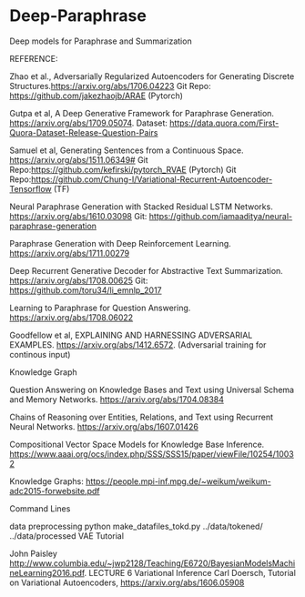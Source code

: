 # Deep-Paraphrase

Deep models for Paraphrase and Summarization

REFERENCE:

Zhao et al., Adversarially Regularized Autoencoders for Generating Discrete Structures.https://arxiv.org/abs/1706.04223 Git Repo: https://github.com/jakezhaojb/ARAE (Pytorch)

Gutpa et al, A Deep Generative Framework for Paraphrase Generation. https://arxiv.org/abs/1709.05074. Dataset: https://data.quora.com/First-Quora-Dataset-Release-Question-Pairs

Samuel et al, Generating Sentences from a Continuous Space. https://arxiv.org/abs/1511.06349# Git Repo:https://github.com/kefirski/pytorch_RVAE (Pytorch) Git Repo:https://github.com/Chung-I/Variational-Recurrent-Autoencoder-Tensorflow (TF)

Neural Paraphrase Generation with Stacked Residual LSTM Networks. https://arxiv.org/abs/1610.03098 Git: https://github.com/iamaaditya/neural-paraphrase-generation

Paraphrase Generation with Deep Reinforcement Learning. https://arxiv.org/abs/1711.00279

Deep Recurrent Generative Decoder for Abstractive Text Summarization. https://arxiv.org/abs/1708.00625 Git: https://github.com/toru34/li_emnlp_2017

Learning to Paraphrase for Question Answering. https://arxiv.org/abs/1708.06022

Goodfellow et al, EXPLAINING AND HARNESSING ADVERSARIAL EXAMPLES. https://arxiv.org/abs/1412.6572. (Adversarial training for continous input)

Knowledge Graph

Question Answering on Knowledge Bases and Text using Universal Schema and Memory Networks. https://arxiv.org/abs/1704.08384

Chains of Reasoning over Entities, Relations, and Text using Recurrent Neural Networks. https://arxiv.org/abs/1607.01426

Compositional Vector Space Models for Knowledge Base Inference. https://www.aaai.org/ocs/index.php/SSS/SSS15/paper/viewFile/10254/10032

Knowledge Graphs: https://people.mpi-inf.mpg.de/~weikum/weikum-adc2015-forwebsite.pdf

Command Lines

data preprocessing python make_datafiles_tokd.py ../data/tokened/ ../data/processed
VAE Tutorial

John Paisley http://www.columbia.edu/~jwp2128/Teaching/E6720/BayesianModelsMachineLearning2016.pdf. LECTURE 6 Variational Inference
Carl Doersch, Tutorial on Variational Autoencoders, https://arxiv.org/abs/1606.05908
